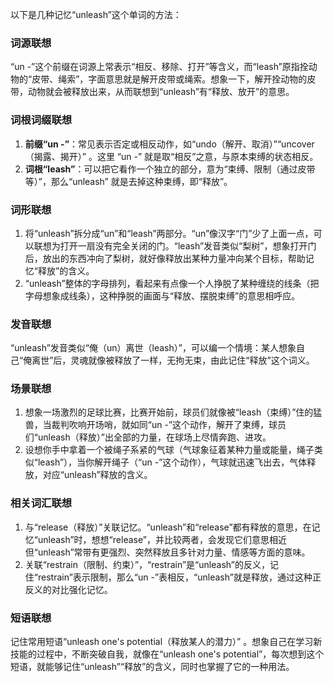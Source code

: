 以下是几种记忆“unleash”这个单词的方法：

### 词源联想
“un -”这个前缀在词源上常表示“相反、移除、打开”等含义，而“leash”原指拴动物的“皮带、绳索”，字面意思就是解开皮带或绳索。想象一下，解开拴动物的皮带，动物就会被释放出来，从而联想到“unleash”有“释放、放开”的意思。

### 词根词缀联想
1. **前缀“un -”**：常见表示否定或相反动作，如“undo（解开、取消）”“uncover（揭露、揭开）” 。这里 “un -” 就是取“相反”之意，与原本束缚的状态相反。
2. **词根“leash”**：可以把它看作一个独立的部分，意为“束缚、限制（通过皮带等）”，那么“unleash” 就是去掉这种束缚，即“释放”。

### 词形联想
1. 将“unleash”拆分成“un”和“leash”两部分。“un”像汉字“门”少了上面一点，可以联想为打开一扇没有完全关闭的门。“leash”发音类似“梨树”，想象打开门后，放出的东西冲向了梨树，就好像释放出某种力量冲向某个目标，帮助记忆“释放”的含义。
2. “unleash”整体的字母排列，看起来有点像一个人挣脱了某种缠绕的线条（把字母想象成线条），这种挣脱的画面与“释放、摆脱束缚”的意思相呼应。

### 发音联想
“unleash”发音类似“俺（un）离世（leash）”，可以编一个情境：某人想象自己“俺离世”后，灵魂就像被释放了一样，无拘无束，由此记住“释放”这个词义。

### 场景联想
1. 想象一场激烈的足球比赛，比赛开始前，球员们就像被“leash（束缚）”住的猛兽，当裁判吹响开场哨，就如同“un -”这个动作，解开了束缚，球员们“unleash（释放）”出全部的力量，在球场上尽情奔跑、进攻。
2. 设想你手中拿着一个被绳子系紧的气球（气球象征着某种力量或能量，绳子类似“leash”），当你解开绳子（“un -”这个动作），气球就迅速飞出去，气体释放，对应“unleash”释放的含义。

### 相关词汇联想
1. 与“release（释放）”关联记忆。“unleash”和“release”都有释放的意思，在记忆“unleash”时，想想“release”，并比较两者，会发现它们意思相近但“unleash”常带有更强烈、突然释放且多针对力量、情感等方面的意味。
2. 关联“restrain（限制、约束）”，“restrain”是“unleash”的反义，记住“restrain”表示限制，那么“un -”表相反，“unleash”就是释放，通过这种正反义的对比强化记忆。

### 短语联想
记住常用短语“unleash one's potential（释放某人的潜力）” 。想象自己在学习新技能的过程中，不断突破自我，就像在“unleash one's potential”，每次想到这个短语，就能够记住“unleash”“释放”的含义，同时也掌握了它的一种用法。 